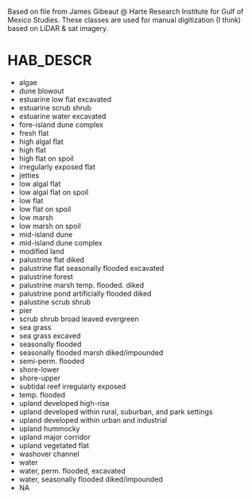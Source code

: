 Based on file from James Gibeaut @ Harte Research Institute for Gulf of Mexico Studies.
These classes are used for manual digitization (I think) based on LiDAR & sat imagery.

# HAB_DESCR
* algae
* dune blowout
* estuarine low flat excavated
* estuarine scrub shrub
* estuarine water excavated
* fore-island dune complex
* fresh flat
* high algal flat
* high flat
* high flat on spoil
* irregularly exposed flat
* jetties
* low algal flat
* low algal flat on spoil
* low flat
* low flat on spoil
* low marsh
* low marsh on spoil
* mid-island dune
* mid-island dune complex
* modified land
* palustrine flat diked
* palustrine flat seasonally flooded excavated
* palustrine forest
* palustrine marsh temp. flooded. diked
* palustrine pond artificially flooded diked
* palustine scrub shrub
* pier
* scrub shrub broad leaved evergreen
* sea grass
* sea grass excaved
* seasonally flooded
* seasonally flooded marsh diked/impounded
* semi-perm. flooded
* shore-lower
* shore-upper
* subtidal reef irregularly exposed
* temp. flooded
* upland developed high-rise
* upland developed within rural, suburban, and park settings
* upland developed within urban and industrial
* upland hummocky
* upland major corridor
* upland vegetated flat
* washover channel
* water
* water, perm. flooded, excavated
* water, seasonally flooded diked/impounded
* NA
